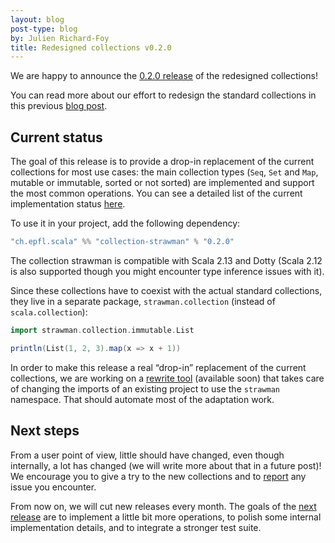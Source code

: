 ```yaml
---
layout: blog
post-type: blog
by: Julien Richard-Foy
title: Redesigned collections v0.2.0
---
```


We are happy to announce the
[0.2.0 release](https://index.scala-lang.org/scala/collection-strawman/collection-strawman/0.2.0)
of the redesigned collections!

You can read more about our effort to redesign the standard collections in this previous
[blog post](http://www.scala-lang.org/blog/2017/02/28/collections-rework.html).

## Current status

The goal of this release is to provide a drop-in replacement of the current collections
for most use cases: the main collection types (`Seq`, `Set` and `Map`, mutable or
immutable, sorted or not sorted) are implemented
and support the most common operations. You can see a detailed list of the current
implementation status
[here](https://github.com/scala/collection-strawman#implemented-collection-types).

To use it in your project, add the following dependency:

~~~ scala
"ch.epfl.scala" %% "collection-strawman" % "0.2.0"
~~~

The collection strawman is compatible with Scala 2.13 and Dotty (Scala 2.12 is
also supported though you might encounter type inference issues with it).

Since these collections have to coexist with the actual standard collections, they live in
a separate package, `strawman.collection` (instead of `scala.collection`):

~~~ scala
import strawman.collection.immutable.List

println(List(1, 2, 3).map(x => x + 1))
~~~

In order to make this release a real “drop-in” replacement of the current collections,
we are working on a
[rewrite tool](https://github.com/scala/collection-strawman/compare/master...olafurpg:scalafix)
(available soon) that takes care of changing the imports of an existing project to use
the `strawman` namespace. That should automate most of the adaptation work.

## Next steps

From a user point of view, little should have changed, even though internally, a lot
has changed (we will write more about that in a future post)! We encourage you
to give a try to the new collections and to
[report](https://github.com/scala/collection-strawman/issues) any issue you encounter.

From now on, we will cut new releases every month. The goals of the
[next release](https://github.com/scala/collection-strawman/milestone/2) are to
implement a little bit more operations, to polish some internal implementation details,
and to integrate a stronger test suite.
